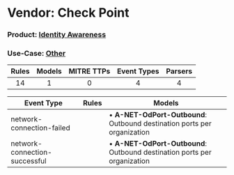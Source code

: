 Vendor: Check Point
===================
### Product: [Identity Awareness](../ds_check_point_identity_awareness.md)
### Use-Case: [Other](../../../../UseCases/uc_other.md)

| Rules | Models | MITRE TTPs | Event Types | Parsers |
|:-----:|:------:|:----------:|:-----------:|:-------:|
|  14   |   1    |     0      |      4      |    4    |

| Event Type                    | Rules | Models                                                                       |
| ----------------------------- | ----- | ---------------------------------------------------------------------------- |
| network-connection-failed     |       |  • <b>A-NET-OdPort-Outbound</b>: Outbound destination ports per organization |
| network-connection-successful |       |  • <b>A-NET-OdPort-Outbound</b>: Outbound destination ports per organization |